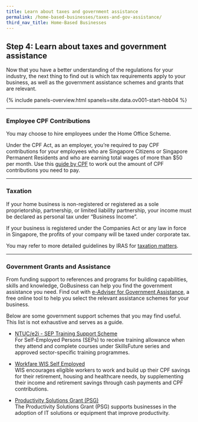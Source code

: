 ```yaml
---
title: Learn about taxes and government assistance
permalink: /home-based-businesses/taxes-and-gov-assistance/
third_nav_title: Home-Based Businesses 
---
```


## Step 4: Learn about taxes and government assistance

Now that you have a better understanding of the regulations for your industry, the next thing to find out is which tax requirements apply to your business, as well as the government assistance schemes and grants that are relevant.

{% include panels-overview.html spanels=site.data.ov001-start-hbb04 %}

<hr>

<a name="employee_cpf_contributions"></a>
### Employee CPF Contributions

You may choose to hire employees under the Home Office Scheme.

Under the CPF Act, as an employer, you’re required to pay CPF contributions for your employees who are Singapore Citizens or Singapore Permanent Residents and who are earning total wages of more than $50 per month. Use this [guide by CPF]() to work out the amount of CPF contributions you need to pay.

<hr>

<a name="taxation"></a>
### Taxation

If your home business is non-registered or registered as a sole proprietorship,  partnership, or limited liability partnership, your income must be declared as personal tax under “Business Income”.

If your business is registered under the Companies Act or any law in force in Singapore, the profits of your company will be taxed under corporate tax. 

You may refer to more detailed guidelines by IRAS for [taxation matters]().

<hr>

<a name="gov_grants_n_assistance"></a>
### Government Grants and Assistance

From funding support to references and programs for building capabilities, skills and knowledge, GoBusiness can help you find the government assistance you need. Find out with [e-Adviser for Government Assistance](), a free online tool to help you select the relevant assistance schemes for your business.

Below are some government support schemes that you may find useful. This list is not exhaustive and serves as a guide.

- [NTUC/e2i - SEP Training Support Scheme]()<br>For Self-Employed Persons (SEPs) to receive training allowance when they attend and complete courses under SkillsFuture series and approved sector-specific training programmes.

- [Workfare WIS Self Employed]()<br>WIS encourages eligible workers to work and build up their CPF savings for their retirement, housing and healthcare needs, by supplementing their income and retirement savings through cash payments and CPF contributions.

- [Productivity Solutions Grant (PSG)]()<br>The Productivity Solutions Grant (PSG) supports businesses in the adoption of IT solutions or equipment that improve productivity.
